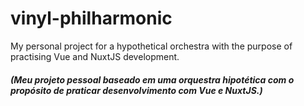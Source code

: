 # vinyl-philharmonic
My personal project for a hypothetical orchestra with the purpose of practising Vue and NuxtJS development.
##### (Meu projeto pessoal baseado em uma orquestra hipotética com o propósito de praticar desenvolvimento com Vue e NuxtJS.)
